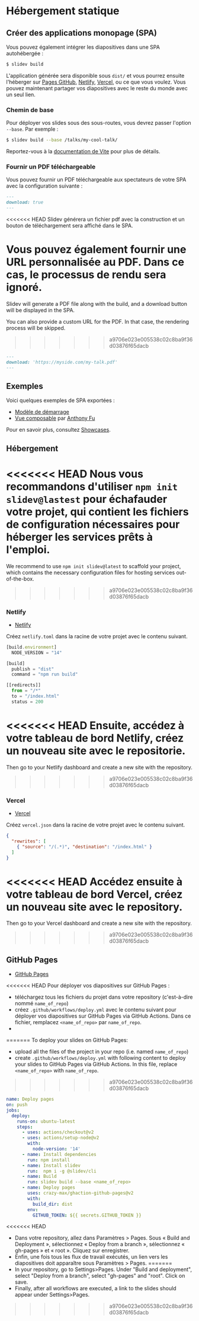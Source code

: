 # Hébergement statique

## Créer des applications monopage (SPA)

Vous pouvez également intégrer les diapositives dans une SPA autohébergée :

```bash
$ slidev build
```

L'application générée sera disponible sous `dist/` et vous pourrez ensuite l'héberger sur [Pages GitHub](https://pages.github.com/), [Netlify](https://netlify.app/), [Vercel](https://vercel.com/), ou ce que vous voulez. Vous pouvez maintenant partager vos diapositives avec le reste du monde avec un seul lien.

### Chemin de base

Pour déployer vos slides sous des sous-routes, vous devrez passer l'option `--base`. Par exemple :

```bash
$ slidev build --base /talks/my-cool-talk/
```

Reportez-vous à la [documentation de Vite](https://vitejs.dev/guide/build.html#public-base-path) pour plus de détails.

### Fournir un PDF téléchargeable

Vous pouvez fournir un PDF téléchargeable aux spectateurs de votre SPA avec la configuration suivante :

```md
---
download: true
---
```

<<<<<<< HEAD
Slidev générera un fichier pdf avec la construction et un bouton de téléchargement sera affiché dans le SPA.

Vous pouvez également fournir une URL personnalisée au PDF. Dans ce cas, le processus de rendu sera ignoré.
=======
Slidev will generate a PDF file along with the build, and a download button will be displayed in the SPA.

You can also provide a custom URL for the PDF. In that case, the rendering process will be skipped.
>>>>>>> a9706e023e005538c02c8ba9f36d03876f65dacb

```md
---
download: 'https://myside.com/my-talk.pdf'
---
```

## Exemples

Voici quelques exemples de SPA exportées :

- [Modèle de démarrage](https://sli.dev/demo/starter)
- [Vue composable](https://talks.antfu.me/2021/composable-vue) par [Anthony Fu](https://github.com/antfu)

Pour en savoir plus, consultez [Showcases](/showcases).

## Hébergement

<<<<<<< HEAD
Nous vous recommandons d'utiliser `npm init slidev@lastest` pour échafauder votre projet, qui contient les fichiers de configuration nécessaires pour héberger les services prêts à l'emploi.
=======
We recommend to use `npm init slidev@latest` to scaffold your project, which contains the necessary configuration files for hosting services out-of-the-box.
>>>>>>> a9706e023e005538c02c8ba9f36d03876f65dacb

### Netlify

- [Netlify](https://netlify.com/)

Créez `netlify.toml` dans la racine de votre projet avec le contenu suivant.

```ts
[build.environment]
  NODE_VERSION = "14"

[build]
  publish = "dist"
  command = "npm run build"

[[redirects]]
  from = "/*"
  to = "/index.html"
  status = 200
```

<<<<<<< HEAD
Ensuite, accédez à votre tableau de bord Netlify, créez un nouveau site avec le repositorie.
=======
Then go to your Netlify dashboard and create a new site with the repository.
>>>>>>> a9706e023e005538c02c8ba9f36d03876f65dacb

### Vercel

- [Vercel](https://vercel.com/)

Créez `vercel.json` dans la racine de votre projet avec le contenu suivant.

```json
{
  "rewrites": [
    { "source": "/(.*)", "destination": "/index.html" }
  ]
}
```

<<<<<<< HEAD
Accédez ensuite à votre tableau de bord Vercel, créez un nouveau site avec le repository.
=======
Then go to your Vercel dashboard and create a new site with the repository.
>>>>>>> a9706e023e005538c02c8ba9f36d03876f65dacb

## GitHub Pages

- [GitHub Pages](https://pages.github.com/)

<<<<<<< HEAD
Pour déployer vos diapositives sur GitHub Pages :
- téléchargez tous les fichiers du projet dans votre repository (c'est-à-dire nommé `name_of_repo`)
- créez `.github/workflows/deploy.yml` avec le contenu suivant pour déployer vos diapositives sur GitHub Pages via GitHub Actions. Dans ce fichier, remplacez `<name_of_repo>` par `name_of_repo`.
- 
=======
To deploy your slides on GitHub Pages:
- upload all the files of the project in your repo (i.e. named `name_of_repo`)
- create `.github/workflows/deploy.yml` with following content to deploy your slides to GitHub Pages via GitHub Actions. In this file, replace `<name_of_repo>` with `name_of_repo`.

>>>>>>> a9706e023e005538c02c8ba9f36d03876f65dacb
```yaml
name: Deploy pages
on: push
jobs:
  deploy:
    runs-on: ubuntu-latest
    steps:
      - uses: actions/checkout@v2
      - uses: actions/setup-node@v2
        with:
          node-version: '14'
      - name: Install dependencies
        run: npm install
      - name: Install slidev
        run:  npm i -g @slidev/cli
      - name: Build
        run: slidev build --base <name_of_repo>
      - name: Deploy pages
        uses: crazy-max/ghaction-github-pages@v2
        with:
          build_dir: dist
        env:
          GITHUB_TOKEN: ${{ secrets.GITHUB_TOKEN }}
```
<<<<<<< HEAD
- Dans votre repository, allez dans Paramètres > Pages. Sous « Build and Deployment », sélectionnez « Deploy from a branch », sélectionnez « gh-pages » et « root ». Cliquez sur enregistrer.
- Enfin, une fois tous les flux de travail exécutés, un lien vers les diapositives doit apparaître sous Paramètres > Pages.
=======
- In your repository, go to Settings>Pages. Under "Build and deployment", select "Deploy from a branch", select "gh-pages" and "root". Click on save.
- Finally, after all workflows are executed, a link to the slides should appear under Settings>Pages.
>>>>>>> a9706e023e005538c02c8ba9f36d03876f65dacb
